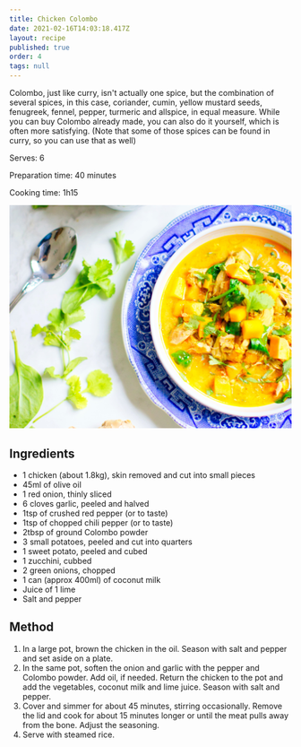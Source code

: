 ```yaml
---
title: Chicken Colombo
date: 2021-02-16T14:03:18.417Z
layout: recipe
published: true
order: 4
tags: null
---
```

Colombo, just like curry, isn't actually one spice, but the combination of several spices, in this case, coriander, cumin, yellow mustard seeds, fenugreek, fennel, pepper, turmeric and allspice, in equal measure. While you can buy Colombo already made, you can also do it yourself, which is often more satisfying. (Note that some of those spices can be found in curry, so you can use that as well)

Serves: 6

Preparation time: 40 minutes

Cooking time: 1h15

![Colombo dish (yellow/orange spices) in a blue and white plate, with leaves and a spoon next to it](../uploads/colombo.jpg "Colombo")

## Ingredients

* 1 chicken (about 1.8kg), skin removed and cut into small pieces
* 45ml of olive oil
* 1 red onion, thinly sliced
* 6 cloves garlic, peeled and halved
* 1tsp of crushed red pepper (or to taste)
* 1tsp of chopped chili pepper (or to taste)
* 2tbsp of ground Colombo powder
* 3 small potatoes, peeled and cut into quarters
* 1 sweet potato, peeled and cubed
* 1 zucchini, cubbed
* 2 green onions, chopped
* 1 can (approx 400ml) of coconut milk 
* Juice of 1 lime
* Salt and pepper

## Method

1. In a large pot, brown the chicken in the oil. Season with salt and pepper and set aside on a plate.
2. In the same pot, soften the onion and garlic with the pepper and Colombo powder. Add oil, if needed. Return the chicken to the pot and add the vegetables, coconut milk and lime juice. Season with salt and pepper.
3. Cover and simmer for about 45 minutes, stirring occasionally. Remove the lid and cook for about 15 minutes longer or until the meat pulls away from the bone. Adjust the seasoning.
4. Serve with steamed rice.